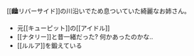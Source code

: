 [[🏙️リバーサイド]]の川沿いでため息ついていた綺麗なお姉さん。

- 元[[キューピット]]の[[アイドル]]
- [[ナタリー]]と昔一緒だった? 何かあったのかな..
- [[ルルア]]を鍛えている